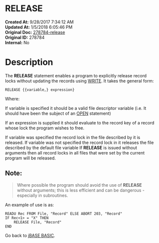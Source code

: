 # RELEASE

**Created At:** 9/28/2017 7:34:12 AM  
**Updated At:** 1/5/2018 6:05:46 PM  
**Original Doc:** [278784-release](https://docs.jbase.com/36868-jbase-basic/278784-release)  
**Original ID:** 278784  
**Internal:** No  


# Description

The **RELEASE** statement enables a program to explicitly release record locks without updating the records using [WRITE](./../write). It takes the general form:

```
RELEASE {{variable,} expression}
```

Where:

If variable is specified it should be a valid file descriptor variable (i.e. It should have been the subject of an [OPEN](./../open) statement)

If an expression is supplied it should evaluate to the record key of a record whose lock the program wishes to free.

If variable was specified the record lock in the file described by it is released. If variable was not specified the record lock in it releases the file described by the default file variable If **RELEASE** is issued without arguments then all record locks in all files that were set by the current program will be released.

## Note: 


> Where possible the program should avoid the use of **RELEASE** without arguments; this is less efficient and can be dangerous - especially in subroutines.


An example of use is as:

```
READU Rec FROM File, "Record" ELSE ABORT 203, "Record"
IF Rec<1> = "X" THEN
    RELEASE File, "Record"
END
```



Go back to [jBASE BASIC](./../jbase-basic-programmers-reference-guide).
